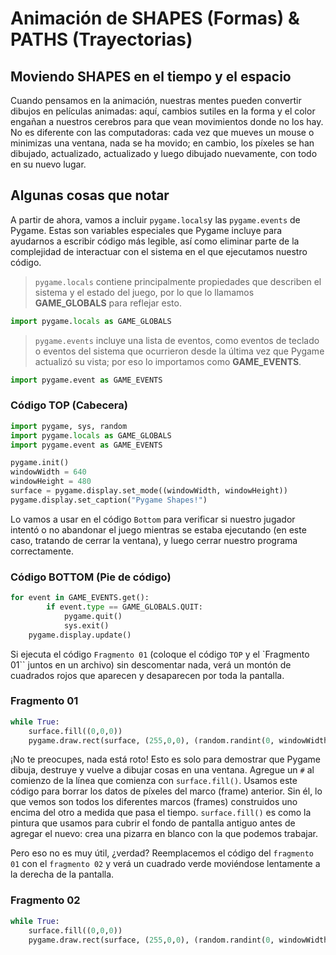 # Animación de SHAPES (Formas) & PATHS (Trayectorias)

## Moviendo SHAPES en el tiempo y el espacio

Cuando pensamos en la animación, nuestras mentes pueden convertir dibujos en películas animadas: aquí, cambios sutiles en la forma y el color engañan a nuestros cerebros para que vean movimientos donde no los hay. 
No es diferente con las computadoras: cada vez que mueves un mouse o minimizas una ventana, nada se ha movido; en cambio, los píxeles se han dibujado, actualizado, actualizado y luego dibujado nuevamente, con todo en su nuevo lugar.

## Algunas cosas que notar
A partir de ahora, vamos a incluir `pygame.locals`y las `pygame.events` de Pygame. 
Estas son variables especiales que Pygame incluye para ayudarnos a escribir código más legible, así como eliminar parte de la complejidad de interactuar con el sistema en el que ejecutamos nuestro código.

>`pygame.locals` contiene principalmente propiedades que describen el sistema y el estado del juego, por lo que lo llamamos **GAME_GLOBALS** para reflejar esto.
```python
import pygame.locals as GAME_GLOBALS
```
> 
>`pygame.events` incluye una lista de eventos, como eventos de teclado o eventos del sistema que ocurrieron desde la última vez que Pygame actualizó su vista; por eso lo importamos como **GAME_EVENTS**.
```python
import pygame.event as GAME_EVENTS
```

### Código TOP (Cabecera)
```python
import pygame, sys, random
import pygame.locals as GAME_GLOBALS
import pygame.event as GAME_EVENTS

pygame.init()
windowWidth = 640
windowHeight = 480
surface = pygame.display.set_mode((windowWidth, windowHeight))
pygame.display.set_caption("Pygame Shapes!")
```
Lo vamos a usar en el código `Bottom` para verificar si nuestro jugador intentó o no abandonar el juego mientras se estaba ejecutando (en este caso, tratando de cerrar la ventana), y luego cerrar nuestro programa correctamente.

### Código BOTTOM (Pie de código)
```python
for event in GAME_EVENTS.get():
        if event.type == GAME_GLOBALS.QUIT:
            pygame.quit()
            sys.exit()
    pygame.display.update()
```
Si ejecuta el código `Fragmento 01` (coloque el código `TOP` y el `Fragmento 01``  juntos en un archivo)  sin descomentar nada, verá un montón de cuadrados rojos que aparecen y desaparecen por toda la pantalla.

### Fragmento 01
```python
while True:
    surface.fill((0,0,0))
    pygame.draw.rect(surface, (255,0,0), (random.randint(0, windowWidth), random.randint(0, windowHeight), 10, 10))
```
¡No te preocupes, nada está roto! Esto es solo para demostrar que Pygame dibuja, destruye y vuelve a dibujar cosas en una ventana. Agregue un `#` al comienzo de la línea que comienza con `surface.fill()`. Usamos este código para borrar los datos de píxeles del marco (frame) anterior. Sin él, lo que vemos son todos los diferentes marcos (frames) construidos uno encima del otro a medida que pasa el tiempo. `surface.fill()` es como la pintura que usamos para cubrir el fondo de pantalla antiguo antes de agregar el nuevo: crea una pizarra en blanco con la que podemos trabajar.

Pero eso no es muy útil, ¿verdad? Reemplacemos el código del `fragmento 01` con el `fragmento 02` y verá un cuadrado verde moviéndose lentamente a la derecha de la pantalla.

### Fragmento 02
```python
while True:
    surface.fill((0,0,0))
    pygame.draw.rect(surface, (255,0,0), (random.randint(0, windowWidth), random.randint(0, windowHeight), 10, 10))
```
<!--stackedit_data:
eyJoaXN0b3J5IjpbLTc1NDcyMDc0MSwtMTE1OTQzOTk1NiwtMj
I3MzM4MTQsLTI5NDU2MjQ2MCwtMjc0NDQyNjU3LDE4MjgyNjc1
ODYsMTkzNjMzMzUyOV19
-->